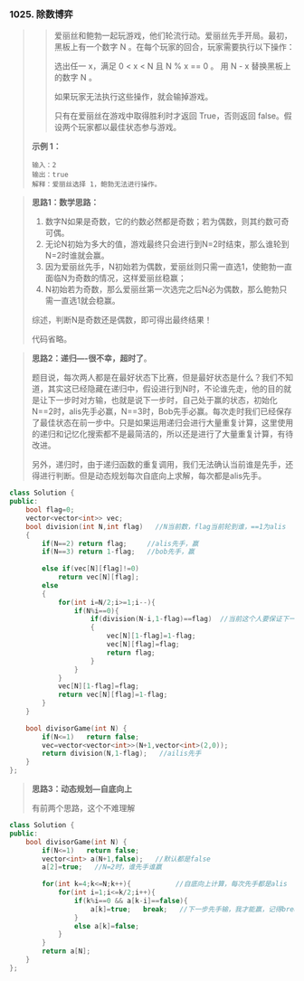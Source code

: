 ### 1025. 除数博弈

> >爱丽丝和鲍勃一起玩游戏，他们轮流行动。爱丽丝先手开局。最初，黑板上有一个数字 N 。在每个玩家的回合，玩家需要执行以下操作：
> >
> >选出任一 x，满足 0 < x < N 且 N % x == 0 。
> >用 N - x 替换黑板上的数字 N 。
> >
> >如果玩家无法执行这些操作，就会输掉游戏。
> >
> >只有在爱丽丝在游戏中取得胜利时才返回 True，否则返回 false。假设两个玩家都以最佳状态参与游戏。
>
> **示例 1：**
>
> ```
> 输入：2
> 输出：true
> 解释：爱丽丝选择 1，鲍勃无法进行操作。
> ```

> **思路1：数学思路：**
>
> 1. 数字N如果是奇数，它的约数必然都是奇数；若为偶数，则其约数可奇可偶。
> 2. 无论N初始为多大的值，游戏最终只会进行到N=2时结束，那么谁轮到N=2时谁就会赢。
> 3. 因为爱丽丝先手，N初始若为偶数，爱丽丝则只需一直选1，使鲍勃一直面临N为奇数的情况，这样爱丽丝稳赢；
> 4. N初始若为奇数，那么爱丽丝第一次选完之后N必为偶数，那么鲍勃只需一直选1就会稳赢。
>
> 综述，判断N是奇数还是偶数，即可得出最终结果！
>
> 代码省略。

> **思路2：递归—-很不幸，超时了**。
>
> 题目说，每次两人都是在最好状态下比赛，但是最好状态是什么？我们不知道，其实这已经隐藏在递归中，假设进行到N时，不论谁先走，他的目的就是让下一步时对方输，也就是说下一步时，自己处于赢的状态，初始化N\==2时，alis先手必赢，N\==3时，Bob先手必赢。每次走时我们已经保存了最佳状态在前一步中。只是如果运用递归会进行大量重复计算，这里使用的递归和记忆化搜索都不是最简洁的，所以还是进行了大量重复计算，有待改进。
>
> 另外，递归时，由于递归函数的重复调用，我们无法确认当前谁是先手，还得进行判断。但是动态规划每次自底向上求解，每次都是alis先手。

```c++
class Solution {
public:
    bool flag=0;
    vector<vector<int>> vec;
    bool division(int N,int flag)   //N当前数，flag当前轮到谁，==1为alis
    {
        if(N==2) return flag;     //alis先手，赢
        if(N==3) return 1-flag;   //bob先手，赢
        
        else if(vec[N][flag]!=0)
            return vec[N][flag];
        else
        {
            for(int i=N/2;i>=1;i--){
                if(N%i==0){
                    if(division(N-i,1-flag)==flag)  //当前这个人要保证下一步的人输
                    {
                        vec[N][1-flag]=1-flag;
                        vec[N][flag]=flag;
                        return flag;
                    }     
                }
            }
            vec[N][1-flag]=flag;
            return vec[N][flag]=1-flag;
        }   
    }
    
    bool divisorGame(int N) {
        if(N<=1)   return false;
        vec=vector<vector<int>>(N+1,vector<int>(2,0));
        return division(N,1-flag);   //ailis先手
    }
};
```

> **思路3：动态规划—自底向上**
>
> 有前两个思路，这个不难理解

```c++
class Solution {
public: 
    bool divisorGame(int N) {
        if(N<=1)   return false;
        vector<int> a(N+1,false);   //默认都是false
        a[2]=true;   //N=2时，谁先手谁赢
        
        for(int k=4;k<=N;k++){           //自底向上计算，每次先手都是alis
            for(int i=1;i<=k/2;i++){       
                if(k%i==0 && a[k-i]==false){     
                    a[k]=true;   break;   //下一步先手输，我才能赢，记得break
                } 
                else a[k]=false;
            }   
        }
        return a[N];
    }
};
```

